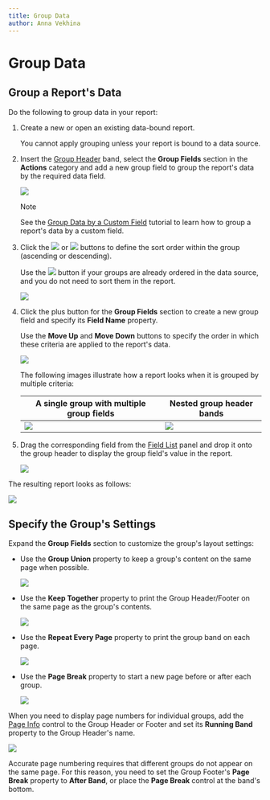 ```yaml
---
title: Group Data
author: Anna Vekhina
---
```

# Group Data

## <a name="overview"></a>Group a Report's Data
Do the following to group data in your report:

1. Create a new or open an existing data-bound report.
	
	You cannot apply grouping unless your report is bound to a data source.
2. Insert the [Group Header](../../introduction-to-banded-reports.md) band,      select the **Group Fields** section in the **Actions** category and add a      new group field to group the report's data by the required data field.
	
	![](../../../../images/eurd-web-shaping-count-group-data.png)
	
	> [!Note]
	> See the [Group Data by a Custom Field](group-data-by-a-custom-field.md) tutorial to learn how to group a report's data by a custom field.

3. Click the ![](../../../../images/eurd-web-order-ascending.png) or 
![](../../../../images/eurd-web-order-descending.png) buttons to define the      sort order within the group (ascending or descending). 
    
    Use the ![](../../../../images/eurd-web-disable-sorting.png) button if your groups are already ordered in the data source, and you do not need to sort them in the report.

    ![](../../../../images/eurd-web-group-data-sort-order.png)    
	
2. Click the plus button for the **Group Fields** section to create a new group field and specify its **Field Name** property.    
    
    Use the **Move Up** and **Move Down** buttons to specify the order in which these criteria are applied to the report's data.
		
	![](../../../../images/eurd-web-group-field-collection-editor.png)
    	
	The following images illustrate how a report looks when it is grouped by multiple criteria:
	
	| A single group with multiple group fields | Nested group header bands |
	|---|---|
	| ![](../../../../images/eurd-web-group-data-multiple-fields-example.png) | ![](../../../../images/eurd-web-group-data-nested-fields-example.png) |

6. Drag the corresponding field from the [Field List](../../report-designer-tools/ui-panels/field-list.md) panel and drop it onto the group header to display the group field's value in the report.
	
	![](../../../../images/eurd-web-group-data-drop-group-field.png)

The resulting report looks as follows:

![](../../../../images/eurd-web-group-data-result.png)

## <a name="options"></a>Specify the Group's Settings
Expand the **Group Fields** section to customize the group's layout settings:

* Use the **Group Union** property to keep a group's content on the same page when possible.
	
	![](../../../../images/eurd-web-group-data-group-union-property.png)

* Use the **Keep Together** property to print the Group Header/Footer on the same page as the group's contents.
	
	![](../../../../images/eurd-web-group-data-keep-together-property.png)

* Use the **Repeat Every Page** property to print the group band on each page.
	
	![](../../../../images/eurd-web-group-data-repeat-every-page-property.png)

* Use the **Page Break** property to start a new page before or after each group.
	
	![](../../../../images/eurd-web-group-data-page-break-property.png)

When you need to display page numbers for individual groups, add the [Page Info](../../use-report-elements/use-basic-report-controls/page-info.md) control to the Group Header or Footer and set its **Running Band** property to the Group Header's name.
	
![](../../../../images/eurd-web-group-data-page-numbers.png)
	
Accurate page numbering requires that different groups do not appear on the same page. For this reason, you need to set the Group Footer's **Page Break** property to **After Band**, or place the **Page Break** control at the band's bottom.
	
